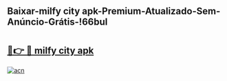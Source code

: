 
## Baixar-milfy city apk-Premium-Atualizado-Sem-Anúncio-Grátis-!66bul

# <h2><a href="https://andorid.site?title=milfy_city_apk&ref=27">🔗👉 🔴 milfy city apk</a></h2>

[![acn](https://github.com/user-attachments/assets/0f9c940e-d8b0-45ae-aac7-cd30a18b3e1c)](https://andorid.site?title=milfy_city_apk&ref=27)

